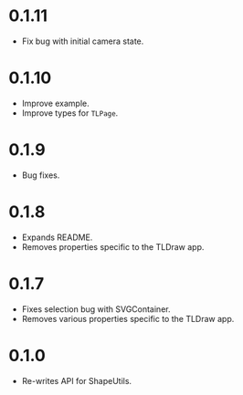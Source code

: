 # 0.1.11

- Fix bug with initial camera state.

# 0.1.10

- Improve example.
- Improve types for `TLPage`.

# 0.1.9

- Bug fixes.

# 0.1.8

- Expands README.
- Removes properties specific to the TLDraw app.

# 0.1.7

- Fixes selection bug with SVGContainer.
- Removes various properties specific to the TLDraw app.

# 0.1.0

- Re-writes API for ShapeUtils.
